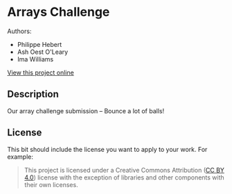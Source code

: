 # Arrays Challenge

Authors:

- Philippe Hebert
- Ash Oest O'Leary
- Ima Williams

[View this project online](https://philippefutureboy.github.io/cu-cart253/challenges/arrays)

## Description

Our array challenge submission – Bounce a lot of balls!

## License

This bit should include the license you want to apply to your work. For example:

> This project is licensed under a Creative Commons Attribution ([CC BY 4.0](https://creativecommons.org/licenses/by/4.0/deed.en)) license with the exception of libraries and other components with their own licenses.